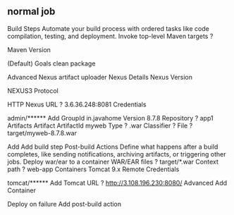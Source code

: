 

normal job
-------------------



Build Steps
Automate your build process with ordered tasks like code compilation, testing, and deployment.
Invoke top-level Maven targets
?

Maven Version

(Default)
Goals
clean package

Advanced
Nexus artifact uploader
Nexus Details
Nexus Version

NEXUS3
Protocol

HTTP
Nexus URL
?
3.6.36.248:8081
Credentials

admin/******
Add
GroupId
in.javahome
Version
8.7.8
Repository
?
app1
Artifacts
Artifact
ArtifactId
myweb
Type
?
.war
Classifier
?
File
?
target/myweb-8.7.8.war

Add
Add build step
Post-build Actions
Define what happens after a build completes, like sending notifications, archiving artifacts, or triggering other jobs.
Deploy war/ear to a container
WAR/EAR files
?
target/*.war
Context path
?
web-app
Containers
Tomcat 9.x Remote
Credentials

tomcat/******
Add
Tomcat URL
?
http://3.108.196.230:8080/
Advanced
Add Container

Deploy on failure
Add post-build action
